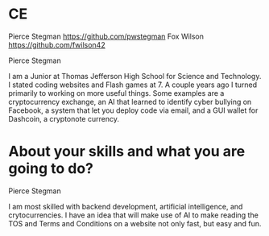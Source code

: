 CE
================

Pierce Stegman https://github.com/pwstegman
Fox Wilson https://github.com/fwilson42

Pierce Stegman

I am a Junior at Thomas Jefferson High School for Science and Technology.  I stated coding websites and Flash games at 7.  A couple years ago I turned primarily to working on more useful things.  Some examples are a cryptocurrency exchange, an AI that learned to identify cyber bullying on Facebook, a system that let you deploy code via email, and a GUI wallet for Dashcoin, a cryptonote currency.


About your skills and what you are going to do?
=======

Pierce Stegman

I am most skilled with backend development, artificial intelligence, and crytocurrencies.  I have an idea that will make use of AI to make reading the TOS and Terms and Conditions on a website not only fast, but easy and fun.
